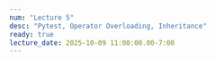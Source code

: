 ```yaml
---
num: "Lecture 5"
desc: "Pytest, Operator Overloading, Inheritance"
ready: true
lecture_date: 2025-10-09 11:00:00.00-7:00
---
```

